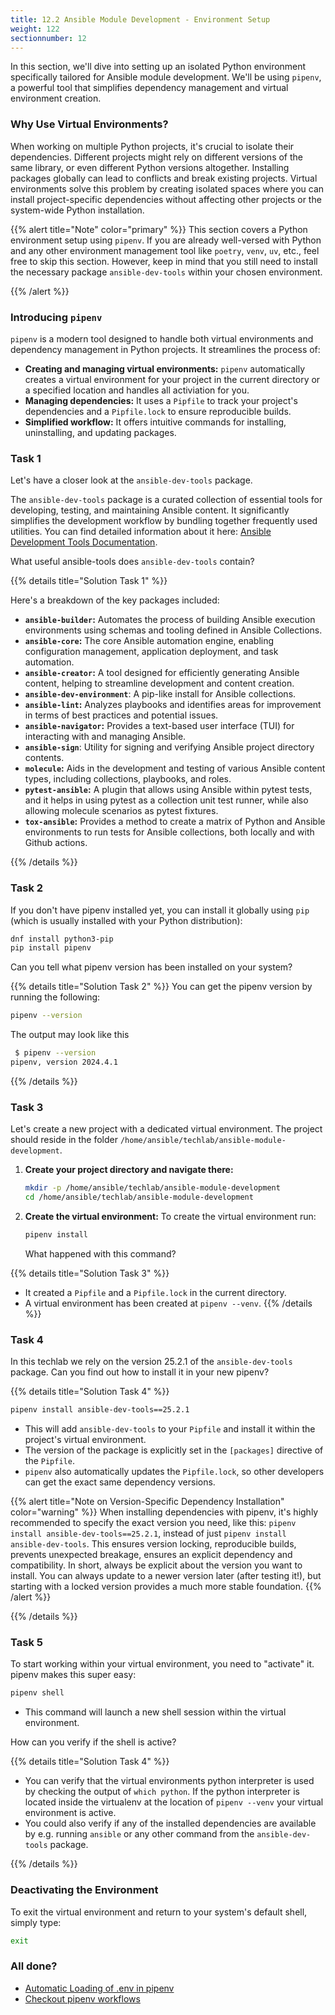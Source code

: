 ```yaml
---
title: 12.2 Ansible Module Development - Environment Setup
weight: 122
sectionnumber: 12
---
```


In this section, we'll dive into setting up an isolated Python environment specifically tailored for Ansible module
development.
We'll be using `pipenv`, a powerful tool that simplifies dependency management and virtual environment creation.

### Why Use Virtual Environments?

When working on multiple Python projects, it's crucial to isolate their dependencies.
Different projects might rely on different versions of the same library, or even different Python versions altogether.
Installing packages globally can lead to conflicts and break existing projects.
Virtual environments solve this problem by creating isolated spaces where you can install project-specific dependencies
without affecting other projects or the system-wide Python installation.

{{% alert title="Note" color="primary" %}}
This section covers a Python environment setup using `pipenv`. If you are already well-versed with Python and any other
environment management tool like `poetry`, `venv`, `uv`, etc., feel free to skip this section.
However, keep in mind that you still need to install the necessary package `ansible-dev-tools` within your
chosen environment.

{{% /alert %}}

### Introducing `pipenv`

`pipenv` is a modern tool designed to handle both virtual environments and dependency management in Python projects. It
streamlines the process of:

* **Creating and managing virtual environments:** `pipenv` automatically creates a virtual environment for your project
  in the current directory or a specified location and handles all activiation for you.
* **Managing dependencies:** It uses a `Pipfile` to track your project's dependencies and a `Pipfile.lock` to ensure
  reproducible builds.
* **Simplified workflow:** It offers intuitive commands for installing, uninstalling, and updating packages.

### Task 1

Let's have a closer look at the `ansible-dev-tools` package.

The `ansible-dev-tools` package is a curated collection of essential tools for developing, testing, and
maintaining Ansible content.
It significantly simplifies the development workflow by bundling together frequently used utilities.
You can find detailed information about it
here: [Ansible Development Tools Documentation](https://ansible.readthedocs.io/projects/dev-tools).

What useful ansible-tools does `ansible-dev-tools` contain?

{{% details title="Solution Task 1" %}}

Here's a breakdown of the key packages included:

* **`ansible-builder`:** Automates the process of building Ansible execution environments using schemas and tooling
  defined in Ansible Collections.
* **`ansible-core`:** The core Ansible automation engine, enabling configuration management, application deployment, and
  task automation.
* **`ansible-creator`:**  A tool designed for efficiently generating Ansible content, helping to streamline development
  and content creation.
* **`ansible-dev-environment`**: A pip-like install for Ansible collections.
* **`ansible-lint`:** Analyzes playbooks and identifies areas for improvement in terms of best practices and potential
  issues.
* **`ansible-navigator`:** Provides a text-based user interface (TUI) for interacting with and managing Ansible.
* **`ansible-sign`**: Utility for signing and verifying Ansible project directory contents.
* **`molecule`:**  Aids in the development and testing of various Ansible content types, including collections,
  playbooks, and roles.
* **`pytest-ansible`:**  A plugin that allows using Ansible within pytest tests, and it helps in using pytest as a
  collection unit test runner, while also allowing molecule scenarios as pytest fixtures.
* **`tox-ansible`:** Provides a method to create a matrix of Python and Ansible environments to run tests for Ansible
  collections, both locally and with Github actions.

{{% /details %}}

### Task 2

If you don't have pipenv installed yet, you can install it globally using `pip` (which is usually installed with your
Python distribution):

```bash
dnf install python3-pip
pip install pipenv
```

Can you tell what pipenv version has been installed on your system?

{{% details title="Solution Task 2" %}}
You can get the pipenv version by running the following:

```bash
pipenv --version
```

The output may look like this

```bash
 $ pipenv --version
pipenv, version 2024.4.1
```

{{% /details %}}

### Task 3

Let's create a new project with a dedicated virtual environment. The project should reside in the folder `/home/ansible/techlab/ansible-module-development`.

1. **Create your project directory and navigate there:**

   ```bash
   mkdir -p /home/ansible/techlab/ansible-module-development
   cd /home/ansible/techlab/ansible-module-development
   ```

2. **Create the virtual environment:**
   To create the virtual environment run:
   ```bash
   pipenv install
   ```
   What happened with this command?

{{% details title="Solution Task 3" %}}

* It created a `Pipfile` and a `Pipfile.lock` in the current directory.
* A virtual environment has been created at `pipenv --venv`.
  {{% /details %}}

### Task 4

In this techlab we rely on the version 25.2.1 of the `ansible-dev-tools` package.
Can you find out how to install it in your new pipenv?

{{% details title="Solution Task 4" %}}

```bash
pipenv install ansible-dev-tools==25.2.1
```

* This will add `ansible-dev-tools` to your `Pipfile` and install it within the project's virtual environment.
* The version of the package is explicitly set in the `[packages]` directive of the `Pipfile`.
* `pipenv` also automatically updates the `Pipfile.lock`, so other developers can get the exact same dependency
  versions.

{{% alert title="Note on Version-Specific Dependency Installation" color="warning" %}}
When installing dependencies with pipenv, it's highly recommended to specify the exact version you need, like this:
`pipenv install ansible-dev-tools==25.2.1`, instead of just `pipenv install ansible-dev-tools`.
This ensures version locking, reproducible builds, prevents unexpected breakage, ensures an explicit dependency and
compatibility.
In short, always be explicit about the version you want to install.
You can always update to a newer version later (after testing it!), but starting with a locked version provides a much
more stable foundation.
{{% /alert %}}

{{% /details %}}

### Task 5

To start working within your virtual environment, you need to "activate" it. pipenv makes this super easy:

```bash
pipenv shell
```

* This command will launch a new shell session within the virtual environment.

How can you verify if the shell is active?

{{% details title="Solution Task 4" %}}

* You can verify that the virtual environments python interpreter is used by checking the output of `which python`. If
  the python interpreter is located inside the virtualenv at the location of `pipenv --venv` your virtual environment is
  active.
* You could also verify if any of the installed dependencies are available by e.g. running `ansible` or any other
  command from the `ansible-dev-tools` package.

{{% /details %}}

### Deactivating the Environment

To exit the virtual environment and return to your system's default shell, simply type:

```bash
exit
```

### All done?

* [Automatic Loading of .env in pipenv](https://pipenv.pypa.io/en/latest/shell.html#automatic-loading-of-env)
* [Checkout pipenv workflows](https://pipenv.pypa.io/en/latest/workflows.html#pipenv-workflows)
